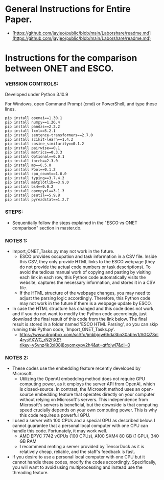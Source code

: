 # General Instructions for Entire Paper.
  * [https://github.com/jayjeo/public/blob/main/Laborshare/readme.md](https://github.com/jayjeo/public/blob/main/Laborshare/readme.md)

# Instructions for the comparison between ONET and ESCO. 

### VERSION CONTROLS:
Developed under Python 3.10.9

For Windows, open Command Prompt (cmd) or PowerShell, and type these lines. 
```
pip install openai==1.30.1
pip install numpy==1.26.4
pip install pandas==2.2.2
pip install lxml==5.2.1
pip install sentence-transformers==2.7.0
pip install scikit-learn==1.4.2
pip install cosine_similarity==0.1.2
pip install pairwise==0.1
pip install metrics==0.3.3
pip install Optional==0.0.1
pip install torch==2.3.0
pip install mp==0.5.0
pip install Pool==0.1.2
pip install cpu_count==1.0.0
pip install typing==3.7.4.3
pip install matplotlib==3.9.0
pip install bs4==0.0.2
pip install openpyxl==3.1.3
pip install psutil==5.9.8
pip install pyreadstat==1.2.7
```

### STEPS:
  * Sequentially follow the steps explained in the "ESCO vs ONET comparison" section in master.do.

### NOTES 1:
  * Import_ONET_Tasks.py may not work in the future.
    * ESCO provides occupation and task information in a CSV file. Inside this CSV, they only provide HTML links to the ESCO webpage (they do not provide the actual code numbers or task descriptions). To avoid the tedious manual work of copying and pasting by visiting each link in each row, this Python code automatically visits the website, captures the necessary information, and stores it in a CSV file.
    * If the HTML structure of the webpage changes, you may need to adjust the parsing logic accordingly. Therefore, this Python code may not work in the future if there is a webpage update by ESCO.
  * In case the HTML structure has changed and this code does not work, and if you do not want to modify the Python code accordingly, just download the final result of this code from the link below. The final result is stored in a folder named 'ESCO HTML Parsing', so you can skip running this Python code, `Import_ONET_Tasks.py'.
    * https://www.dropbox.com/scl/fo/jmbbjgw6hda3bn30abhv1/AGQ73nI4rysYXWC_rN2fjXE?rlkey=y5vnz4k3xl08j8oyomxypv2h4&st=qtfojwl7&dl=0

### NOTES 2:
  * These codes use the embedding feature recently developed by Microsoft.
    * Utilizing the OpenAI embedding method does not require GPU computing power, as it employs the server API from OpenAI, which is closed-source. In contrast, the Microsoft method uses an open-source embedding feature that operates directly on your computer without relying on Microsoft's servers. This independence from Microsoft's servers is beneficial, but the downside is that computing speed crucially depends on your own computing power. This is why this code requires a powerful GPU.    
  * I used a server with 100 CPUs and a special GPU as described below. I cannot guarantee that a personal local computer with one CPU can handle this code. Fortunately, it may work well.
    *  AMD EPYC 7742 vCPUs (100 CPUs), A100 SXM4 80 GB (1 GPU), 340 GB RAM
    *  I recommend renting a server provided by TensorDock as it is relatively cheap, reliable, and the staff's feedback is fast.
  * If you desire to use a personal local computer with one CPU but it cannot handle these codes, modify the codes accordingly. Specifically, you will want to avoid using multiprocessing and instead use the threading feature.

